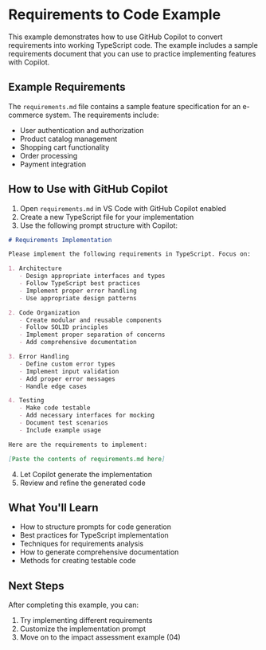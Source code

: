 # Requirements to Code Example

This example demonstrates how to use GitHub Copilot to convert requirements into working TypeScript code. The example includes a sample requirements document that you can use to practice implementing features with Copilot.

## Example Requirements

The `requirements.md` file contains a sample feature specification for an e-commerce system. The requirements include:
- User authentication and authorization
- Product catalog management
- Shopping cart functionality
- Order processing
- Payment integration

## How to Use with GitHub Copilot

1. Open `requirements.md` in VS Code with GitHub Copilot enabled
2. Create a new TypeScript file for your implementation
3. Use the following prompt structure with Copilot:

```markdown
# Requirements Implementation

Please implement the following requirements in TypeScript. Focus on:

1. Architecture
   - Design appropriate interfaces and types
   - Follow TypeScript best practices
   - Implement proper error handling
   - Use appropriate design patterns

2. Code Organization
   - Create modular and reusable components
   - Follow SOLID principles
   - Implement proper separation of concerns
   - Add comprehensive documentation

3. Error Handling
   - Define custom error types
   - Implement input validation
   - Add proper error messages
   - Handle edge cases

4. Testing
   - Make code testable
   - Add necessary interfaces for mocking
   - Document test scenarios
   - Include example usage

Here are the requirements to implement:

[Paste the contents of requirements.md here]
```

4. Let Copilot generate the implementation
5. Review and refine the generated code

## What You'll Learn

- How to structure prompts for code generation
- Best practices for TypeScript implementation
- Techniques for requirements analysis
- How to generate comprehensive documentation
- Methods for creating testable code

## Next Steps

After completing this example, you can:
1. Try implementing different requirements
2. Customize the implementation prompt
3. Move on to the impact assessment example (04) 